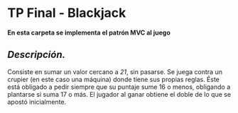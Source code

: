 # TP Final - **Blackjack**

**En esta carpeta se implementa el patrón MVC al juego**
## _Descripción._
Consiste en sumar un valor cercano a *21*, sin pasarse. Se juega contra un crupier (en este caso una máquina) donde tiene sus propias reglas. Éste está obligado a pedir siempre que su puntaje sume 16 o menos, obligando a plantarse si suma 17 o más.
El jugador al ganar obtiene el doble de lo que se apostó inicialmente.

